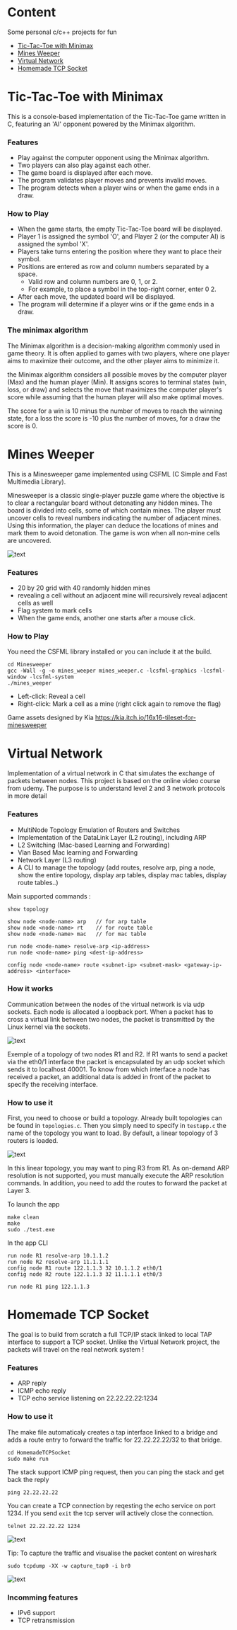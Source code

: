 # Content
Some personal c/c++ projects for fun

- [Tic-Tac-Toe with Minimax](#tic-tac-toe-with-minimax)
- [Mines Weeper](#mines-weeper)
- [Virtual Network](#virtual-network)
- [Homemade TCP Socket](#homemade-tcp-socket)


# Tic-Tac-Toe with Minimax

This is a console-based implementation of the Tic-Tac-Toe game written in C, featuring an 'AI' opponent powered by the Minimax algorithm.

### Features

- Play against the computer opponent using the Minimax algorithm.
- Two players can also play against each other.
- The game board is displayed after each move.
- The program validates player moves and prevents invalid moves.
- The program detects when a player wins or when the game ends in a draw.

### How to Play

- When the game starts, the empty Tic-Tac-Toe board will be displayed.
- Player 1 is assigned the symbol 'O', and Player 2 (or the computer AI) is assigned the symbol 'X'.
- Players take turns entering the position where they want to place their symbol.
- Positions are entered as row and column numbers separated by a space.
  - Valid row and column numbers are 0, 1, or 2.
  - For example, to place a symbol in the top-right corner, enter 0 2.
- After each move, the updated board will be displayed.
- The program will determine if a player wins or if the game ends in a draw.

### The minimax algorithm

The Minimax algorithm is a decision-making algorithm commonly used in game theory. It is often applied to games with two players, where one player aims to maximize their outcome, and the other player aims to minimize it.

the Minimax algorithm considers all possible moves by the computer player (Max) and the human player (Min). It assigns scores to terminal states (win, loss, or draw) and selects the move that maximizes the computer player's score while assuming that the human player will also make optimal moves.

The score for a win is 10 minus the number of moves to reach the winning state, for a loss the score is -10 plus the number of moves, for a draw the score is 0.


# Mines Weeper

This is a Minesweeper game implemented using CSFML (C Simple and Fast Multimedia Library).


Minesweeper is a classic single-player puzzle game where the objective is to clear a rectangular board without detonating any hidden mines. The board is divided into cells, some of which contain mines. The player must uncover cells to reveal numbers indicating the number of adjacent mines. Using this information, the player can deduce the locations of mines and mark them to avoid detonation. The game is won when all non-mine cells are uncovered.

![text](pictures/minesweeper.png)

### Features

- 20 by 20 grid with 40 randomly hidden mines
- revealing a cell without an adjacent mine will recursively reveal adjacent cells as well
- Flag system to mark cells
- When the game ends, another one starts after a mouse click.

### How to Play

You need the CSFML library installed or you can include it at the build.

```
cd Minesweeper
gcc -Wall -g -o mines_weeper mines_weeper.c -lcsfml-graphics -lcsfml-window -lcsfml-system
./mines_weeper
```

- Left-click: Reveal a cell
- Right-click: Mark a cell as a mine (right click again to remove the flag)

Game assets designed by Kia https://kia.itch.io/16x16-tileset-for-minesweeper


# Virtual Network

Implementation of a virtual network in C that simulates the exchange of packets between nodes. This project is based on the online video course from udemy.
The purpose is to understand level 2 and 3 network protocols in more detail

### Features

- MultiNode Topology Emulation of Routers and Switches
- Implementation of the DataLink Layer (L2 routing), including ARP
- L2 Switching (Mac-based Learning and Forwarding)
- Vlan Based Mac learning and Forwarding
- Network Layer (L3 routing)
- A CLI to manage the topology (add routes, resolve arp, ping a node, show the entire topology, display arp tables, display mac tables, display route tables..)


Main supported commands :
```
show topology

show node <node-name> arp   // for arp table
show node <node-name> rt    // for route table
show node <node-name> mac   // for mac table

run node <node-name> resolve-arp <ip-address>
run node <node-name> ping <dest-ip-address>

config node <node-name> route <subnet-ip> <subnet-mask> <gateway-ip-address> <interface>
```

### How it works

Communication between the nodes of the virtual network is via udp sockets. Each node is allocated a loopback port. When a packet has to cross a virtual link between two nodes, the packet is transmitted by the Linux kernel via the sockets.

![text](pictures/vn_schema.png)

Exemple of a topology of two nodes R1 and R2. If R1 wants to send a packet via the eth0/1 interface the packet is encapsulated by an udp socket which sends it to localhost 40001. To know from which interface a node has received a packet, an additional data is added in front of the packet to specify the receiving interface.

### How to use it

First, you need to choose or build a topology. Already built topologies can be found in `topologies.c`. Then you simply need to specify in `testapp.c` the name of the topology you want to load. By default, a linear topology of 3 routers is loaded.

![text](pictures/vn_default_topo.png)


In this linear topology, you may want to ping R3 from R1. As on-demand ARP resolution is not supported, you must manually execute the ARP resolution commands. In addition, you need to add the routes to forward the packet at Layer 3.

To launch the app
```
make clean
make
sudo ./test.exe
```

In the app CLI
```
run node R1 resolve-arp 10.1.1.2
run node R2 resolve-arp 11.1.1.1
config node R1 route 122.1.1.3 32 10.1.1.2 eth0/1
config node R2 route 122.1.1.3 32 11.1.1.1 eth0/3

run node R1 ping 122.1.1.3
```


# Homemade TCP Socket

The goal is to build from scratch a full TCP/IP stack linked to local TAP interface to support a TCP socket. Unlike the Virtual Network project, the packets will travel on the real network system !

### Features

- ARP reply
- ICMP echo reply
- TCP echo service listening on 22.22.22.22:1234

### How to use it

The make file automaticaly creates a tap interface linked to a bridge and adds a route entry to forward the traffic for 22.22.22.22/32 to that bridge.

```
cd HomemadeTCPSocket
sudo make run
```

The stack support ICMP ping request, then you can ping the stack and get back the reply

```
ping 22.22.22.22
```


You can create a TCP connection by reqesting the echo service on port 1234. If you send `exit` the tcp server will actively close the connection.

```
telnet 22.22.22.22 1234
```

![text](pictures/telnet.png)


Tip: To capture the traffic and visualise the packet content on wireshark

```
sudo tcpdump -XX -w capture_tap0 -i br0
```

![text](pictures/wireshark.png)


### Incomming features

- IPv6 support
- TCP retransmission
